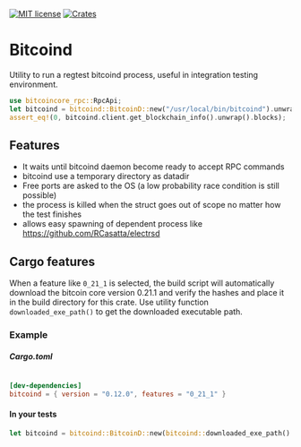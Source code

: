 [![MIT license](https://img.shields.io/github/license/RCasatta/bitcoind)](https://github.com/RCasatta/bitcoind/blob/master/LICENSE)
[![Crates](https://img.shields.io/crates/v/bitcoind.svg)](https://crates.io/crates/bitcoind)

# Bitcoind

Utility to run a regtest bitcoind process, useful in integration testing environment.

```rust
use bitcoincore_rpc::RpcApi;
let bitcoind = bitcoind::BitcoinD::new("/usr/local/bin/bitcoind").unwrap();
assert_eq!(0, bitcoind.client.get_blockchain_info().unwrap().blocks);
```

## Features

  * It waits until bitcoind daemon become ready to accept RPC commands
  * bitcoind use a temporary directory as datadir
  * Free ports are asked to the OS (a low probability race condition is still possible) 
  * the process is killed when the struct goes out of scope no matter how the test finishes
  * allows easy spawning of dependent process like https://github.com/RCasatta/electrsd

## Cargo features

When a feature like `0_21_1` is selected, the build script will automatically download the bitcoin core version 0.21.1
and verify the hashes and place it in the build directory for this crate.
Use utility function `downloaded_exe_path()` to get the downloaded executable path.

### Example

##### Cargo.toml

```toml

[dev-dependencies]
bitcoind = { version = "0.12.0", features = "0_21_1" }
```

#### In your tests

```rust
let bitcoind = bitcoind::BitcoinD::new(bitcoind::downloaded_exe_path().unwrap()).unwrap();
```

